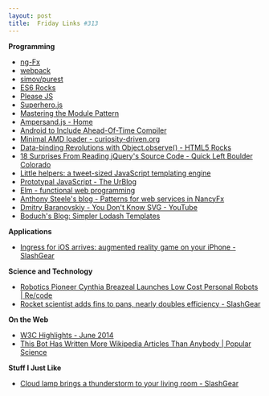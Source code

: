 ```yaml
---
layout: post
title:  Friday Links #313
---
```

**Programming**

  * [ng-Fx](http://hendrixer.github.io/)
  * [webpack](http://webpack.github.io/docs/)
  * [simov/purest](https://github.com/simov/purest)
  * [ES6 Rocks](http://es6rocks.com/)
  * [Please JS](http://www.checkman.io/please/)
  * [Superhero.js](http://feeds.hanselman.com/~/68930901/0/scotthanselman~Hanselmans-Newsletter-of-Wonderful-Things-June-nd.aspx)
  * [Mastering the Module Pattern](http://toddmotto.com/mastering-the-module-pattern/)
  * [Ampersand.js - Home](http://ampersandjs.com/)
  * [Android to Include Ahead-Of-Time Compiler](http://www.infoq.com/news/2014/07/ahead-of-time-compiler-os?utm_campaign=infoq_content&utm_source=infoq&utm_medium=feed&utm_term=global)
  * [Minimal AMD loader - curiosity-driven.org](https://curiosity-driven.org/minimal-loader?utm_source=echojs)
  * [Data-binding Revolutions with Object.observe() - HTML5 Rocks](http://www.html5rocks.com/en/tutorials/es7/observe/)
  * [18 Surprises From Reading jQuery's Source Code - Quick Left Boulder Colorado](http://quickleft.com/blog/18-surprises-from-reading-jquery-s-source-code)
  * [Little helpers: a tweet-sized JavaScript templating engine](http://mir.aculo.us/2011/03/09/little-helpers-a-tweet-sized-javascript-templating-engine/)
  * [Prototypal JavaScript - The UrBlog](http://jurberg.github.io/blog/2014/07/12/javascript-prototype/)
  * [Elm - functional web programming](http://elm-lang.org/)
  * [Anthony Steele's blog - Patterns for web services in NancyFx](http://anthonysteele.co.uk/patterns-of-web-apis-in-nancy)
  * [Dmitry Baranovskiy - You Don't Know SVG - YouTube](https://www.youtube.com/watch?v=SeLOt_BRAqc)
  * [Boduch's Blog: Simpler Lodash Templates](http://www.boduch.ca/2014/07/simpler-lodash-templates.html)

**Applications**

  * [Ingress for iOS arrives: augmented reality game on your iPhone - SlashGear](http://www.slashgear.com/ingress-for-ios-arrives-augmented-reality-on-your-iphone-14337218/)

**Science and Technology**

  * [Robotics Pioneer Cynthia Breazeal Launches Low Cost Personal Robots | Re/code](http://recode.net/2014/07/16/robotics-pioneer-launches-the-first-personal-robot-you-might-actually-buy/)
  * [Rocket scientist adds fins to pans, nearly doubles efficiency - SlashGear](http://www.slashgear.com/rocket-scientist-adds-fins-to-pans-nearly-doubles-efficiency-14337240/)

**On the Web**

  * [W3C Highlights - June 2014](http://www.w3.org/2014/06/w3c-highlights/?utm_source=html5weekly&utm_medium=email)
  * [This Bot Has Written More Wikipedia Articles Than Anybody | Popular Science](http://www.popsci.com/article/science/bot-has-written-more-wikipedia-articles-anybody)

**Stuff I Just Like**

  * [Cloud lamp brings a thunderstorm to your living room - SlashGear](http://www.slashgear.com/cloud-lamp-brings-a-thunderstorm-to-your-living-room-11337115/)  
  
  
  

